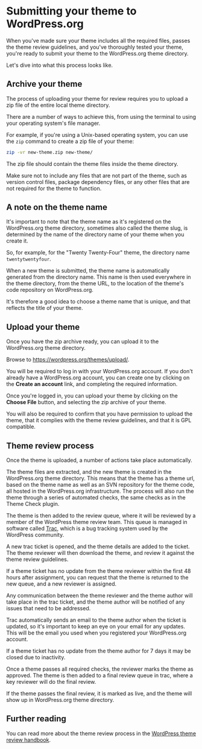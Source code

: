 # Submitting your theme to WordPress.org

When you've made sure your theme includes all the required files, passes the theme review guidelines, and you've thoroughly tested your theme, you're ready to submit your theme to the WordPress.org theme directory.

Let's dive into what this process looks like.

## Archive your theme

The process of uploading your theme for review requires you to upload a zip file of the entire local theme directory.

There are a number of ways to achieve this, from using the terminal to using your operating system's file manager.

For example, if you're using a Unix-based operating system, you can use the `zip` command to create a zip file of your theme:

```bash
zip -vr new-theme.zip new-theme/
```

The zip file should contain the theme files inside the theme directory. 

Make sure not to include any files that are not part of the theme, such as version control files, package dependency files, or any other files that are not required for the theme to function.

## A note on the theme name

It's important to note that the theme name as it's registered on the WordPress.org theme directory, sometimes also called the theme slug, is determined by the name of the directory name of your theme when you create it.

So, for example, for the "Twenty Twenty-Four" theme, the directory name `twentytwentyfour`.

When a new theme is submitted, the theme name is automatically generated from the directory name. This name is then used everywhere in the theme directory, from the theme URL, to the location of the theme's code repository on WordPress.org.

It's therefore a good idea to choose a theme name that is unique, and that reflects the title of your theme.

## Upload your theme

Once you have the zip archive ready, you can upload it to the WordPress.org theme directory.

Browse to https://wordpress.org/themes/upload/. 

You will be required to log in with your WordPress.org account. If you don't already have a WordPress.org account, you can create one by clicking on the **Create an account** link, and completing the required information.

Once you're logged in, you can upload your theme by clicking on the **Choose File** button, and selecting the zip archive of your theme.

You will also be required to confirm that you have permission to upload the theme, that it complies with the theme review guidelines, and that it is GPL compatible.

## Theme review process

Once the theme is uploaded, a number of actions take place automatically.

The theme files are extracted, and the new theme is created in the WordPress.org theme directory. This means that the theme has a theme url, based on the theme name as well as an SVN repository for the theme code, all hosted in the WordPress.org infrastructure. The process will also run the theme through a series of automated checks, the same checks as in the Theme Check plugin.

The theme is then added to the review queue, where it will be reviewed by a member of the WordPress theme review team. This queue is managed in software called [Trac](https://trac.edgewall.org/), which is a bug tracking system used by the WordPress community.

A new trac ticket is opened, and the theme details are added to the ticket. The theme reviewer will then download the theme, and review it against the theme review guidelines.

If a theme ticket has no update from the theme reviewer within the first 48 hours after assignment, you can request that the theme is returned to the new queue, and a new reviewer is assigned.

Any communication between the theme reviewer and the theme author will take place in the trac ticket, and the theme author will be notified of any issues that need to be addressed.

Trac automatically sends an email to the theme author when the ticket is updated, so it's important to keep an eye on your email for any updates. This will be the email you used when you registered your WordPress.org account.

If a theme ticket has no update from the theme author for 7 days it may be closed due to inactivity.

Once a theme passes all required checks, the reviewer marks the theme as approved. The theme is then added to a final review queue in trac, where a key reviewer will do the final review.

If the theme passes the final review, it is marked as live, and the theme will show up in WordPress.org theme directory.

## Further reading

You can read more about the theme review process in the [WordPress theme review handbook](https://make.wordpress.org/themes/handbook/review/).
